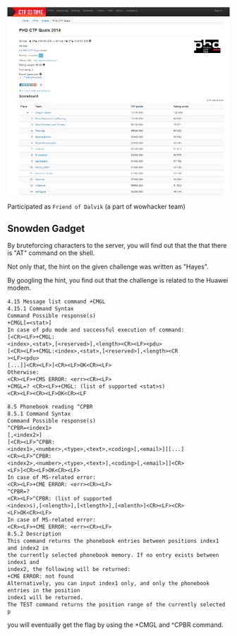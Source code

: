 ![scoreboard](scoreboard.png)

Participated as `Friend of Dalvik` (a part of wowhacker team)


## Snowden Gadget

By bruteforcing characters to the server, you will find out that the that there is "AT" command on the shell.

Not only that, the hint on the given challenge was written as "Hayes".

By googling the hint, you find out that the challenge is related to the Huawei modem.

```
4.15 Message list command +CMGL 
4.15.1 Command Syntax 
Command Possible response(s) 
+CMGL[=<stat>] 
In case of pdu mode and successful execution of command: 
[<CR><LF>+CMGL: 
<index>,<stat>,[<reserved>],<length><CR><LF><pdu> 
[<CR><LF>+CMGL:<index>,<stat>,[<reserved>],<length><CR
><LF><pdu> 
[...]]<CR><LF>]<CR><LF>OK<CR><LF> 
Otherwise: 
<CR><LF>+CMS ERROR: <err><CR><LF> 
+CMGL=? <CR><LF>+CMGL: (list of supported <stat>s) 
<CR><LF><CR><LF>OK<CR><LF
```

```
8.5 Phonebook reading ^CPBR 
8.5.1 Command Syntax 
Command Possible response(s) 
^CPBR=<index1> 
[,<index2>] 
[<CR><LF>^CPBR: 
<index1>,<number>,<type>,<text>,<coding>[,<email>][[...] 
<CR><LF>^CPBR: 
<index2>,<number>,<type>,<text>],<coding>[,<email>]]<CR>
<LF>]<CR><LF>OK<CR><LF> 
In case of MS-related error: 
<CR><LF>+CME ERROR: <err><CR><LF> 
^CPBR=? 
<CR><LF>^CPBR: (list of supported 
<index>s),[<nlength>],[<tlength>],[<mlenth>]<CR><LF><CR>
<LF>OK<CR><LF> 
In case of MS-related error: 
<CR><LF>+CME ERROR: <err><CR><LF> 
8.5.2 Description 
This command returns the phonebook entries between positions index1 and index2 in 
the currently selected phonebook memory. If no entry exists between index1 and 
index2, the following will be returned: 
+CME ERROR: not found 
Alternatively, you can input index1 only, and only the phonebook entries in the position 
index1 will be returned. 
The TEST command returns the position range of the currently selected p
````

you will eventually get the flag by using the +CMGL and ^CPBR command.